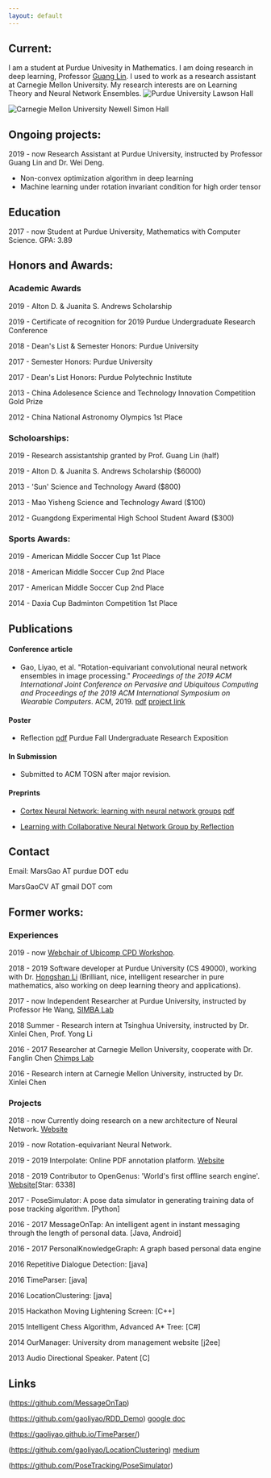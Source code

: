 ```yaml
---
layout: default
---
```


## Current:
I am a student at Purdue Univesity in Mathematics. I am doing research in deep learning, Professor [Guang Lin](https://www.math.purdue.edu/~lin491/). I used to work as a research assistant at Carnegie Mellon University. My research interests are on Learning Theory and Neural Network Ensembles.
![Purdue University Lawson Hall](http://jackkozik.com/wp-content/gallery/purdue040513/purdue040513-6051.jpg)

![Carnegie Mellon University Newell Simon Hall](http://wtwarchitects.com/wp-content/uploads/2014/08/CMU_CS_ExtBikeRack-1-635x505.jpg)


## Ongoing projects:

2019 - now Research Assistant at Purdue University, instructed by Professor Guang Lin and Dr. Wei Deng.
- Non-convex optimization algorithm in deep learning
- Machine learning under rotation invariant condition for high order tensor

## Education
2017 - now Student at Purdue University, Mathematics with Computer Science. GPA: 3.89

## Honors and Awards:
### Academic Awards

2019 - Alton D. & Juanita S. Andrews Scholarship

2019 - Certificate of recognition for 2019 Purdue Undergraduate Research Conference

2018 - Dean's List & Semester Honors: Purdue University

2017 - Semester Honors: Purdue University

2017 - Dean's List Honors: Purdue Polytechnic Institute

2013 - China Adolesence Science and Technology Innovation Competition Gold Prize

2012 - China National Astronomy Olympics 1st Place

### Scholoarships:

2019 - Research assistantship granted by Prof. Guang Lin (half)

2019 - Alton D. & Juanita S. Andrews Scholarship ($6000)

2013 - 'Sun' Science and Technology Award ($800)

2013 - Mao Yisheng Science and Technology Award ($100)

2012 - Guangdong Experimental High School Student Award ($300)

### Sports Awards:

2019 - American Middle Soccer Cup 1st Place

2018 - American Middle Soccer Cup 2nd Place

2017 - American Middle Soccer Cup 2nd Place

2014 - Daxia Cup Badminton Competition 1st Place

## Publications

#### Conference article
- Gao, Liyao, et al. "Rotation-equivariant convolutional neural network ensembles in image processing." *Proceedings of the 2019 ACM International Joint Conference on Pervasive and Ubiquitous Computing and Proceedings of the 2019 ACM International Symposium on Wearable Computers*. ACM, 2019. [pdf](https://dl.acm.org/ft_gateway.cfm?id=3349330&ftid=2082607&dwn=1&CFID=174579832&CFTOKEN=2056b8b608a255d0-6FDD2312-FB2D-99B6-12E58D3451BCA0FA) [project link](https://github.com/LouiseHash/Rotation_Equivariant_CNN_Ensembles)

#### Poster
- Reflection [pdf](https://gaoliyao.github.io/img/poster.pdf)
Purdue Fall Undergraduate Research Exposition

#### In Submission
- Submitted to ACM TOSN after major revision.

#### Preprints
- [Cortex Neural Network: learning with neural network groups](https://arxiv.org/abs/1804.03313) [pdf](https://gaoliyao.github.io/img/CrtxNN.pdf)

- [Learning with Collaborative Neural Network Group by Reflection](https://arxiv.org/pdf/1901.02433.pdf)

## Contact
Email:
MarsGao AT purdue DOT edu

MarsGaoCV AT gmail DOT com

## Former works:

### Experiences

2019 - now [Webchair of Ubicomp CPD Workshop](https://ubicomp-cpd.com/).

2018 - 2019 Software developer at Purdue University (CS 49000), working with Dr. [Hongshan Li](https://www.math.purdue.edu/~li108/) (Brilliant, nice, intelligent researcher in pure mathematics, also working on deep learning theory and applications).  

2017 - now Independent Researcher at Purdue University, instructed by Professor He Wang, [SIMBA Lab](https://simbalab.cs.purdue.edu/)

2018 Summer - Research intern at Tsinghua University, instructed by Dr. Xinlei Chen, Prof. Yong Li

2016 - 2017 Researcher at Carnegie Mellon University, cooperate with Dr. Fanglin Chen
[Chimps Lab](http://cmuchimps.org/)

2016 - Research intern at Carnegie Mellon University, instructed by Dr. Xinlei Chen

### Projects

2018 - now Currently doing research on a new architecture of Neural Network.  [Website](https://gaoliyao.github.io/CortexNeuralNetwork)

2019 - now Rotation-equivariant Neural Network.

2019 - 2019 Interpolate: Online PDF annotation platform. [Website](https://interpolate.io/)

2018 - 2019 Contributor to OpenGenus: 'World's first offline search engine'.  [Website](https://github.com/OpenGenus)[Star: 6338]

2017 - PoseSimulator: A pose data simulator in generating training data of pose tracking algorithm. [Python]

2016 - 2017 MessageOnTap: An intelligent agent in instant messaging through the length of personal data. [Java, Android]

2016 - 2017 PersonalKnowledgeGraph: A graph based personal data engine

2016 Repetitive Dialogue Detection: [java]

2016 TimeParser: [java]

2016 LocationClustering: [java]

2015 Hackathon Moving Lightening Screen: [C++]

2015 Intelligent Chess Algorithm, Advanced A* Tree: [C#]

2014 OurManager: University drom management website [j2ee]

2013 Audio Directional Speaker. Patent [C]

[//]: # (MA 35100 Elementary Linear Algebra)

[//]: # (MA 37500 Introduction to Discrete Mathematics)

[//]: # (MA 41600 Probability)

[//]: # (CS 49000 Indoor Localization II: A Instructed by Prof. He Wang)

[//]: # (CS 49000: Neural Network: A+ Instructed by Prof. He Wang)

[//]: # (CS 49000: AI System Development: A+ Instructed by Prof. He Wang)

[//]: # (MA 59800: Mathematical Aspects of Neural Networks)


<!-- [//]: # (MA 16500 Anlytc Geomtry&Calc I: A+, 96)

[//]: # (CNIT 18000 Intro To Sys Devel: A+, 97)

[//]: # (CS 17700 Progrmng With MM Objs: A, 97)

[//]: # (ENGL 110 Am Lang&Cultur Intl I: A, 97)

[//]: # (CS 49000 Indoor Localization II: A Instructed by Prof. He Wang)

[//]: # (MA 16600 Anlytc Geomtry&Calc II: A+, 95)

[//]: # (ENGL 11100 Am Lang&Cultur Intl I: A, 97 in Prof. Ty Climer's course)

[//]: # (CS 18000 Prob Solvng & OO Progrmng: A/A+, 97)

[//]: # (CS 49000: Neural Network: A+ Instructed by Prof. He Wang) -->

<!-- ## Others
Please view this [link](https://gaoliyao.github.io/others) for my life and other interests. -->

## Links
(https://github.com/MessageOnTap)

(https://github.com/gaoliyao/RDD_Demo) [google doc](https://docs.google.com/presentation/d/1kfDppvLh4PJA7ZBC5u8tlobFVcXXSuc-3RhUbo5gs8o/edit)

(https://gaoliyao.github.io/TimeParser/)

(https://github.com/gaoliyao/LocationClustering) [medium](https://medium.com/@marsgaocv/a-new-method-of-personal-location-classification-156ff8fc5c2c)

(https://github.com/PoseTracking/PoseSimulator)
